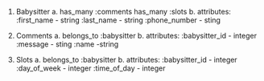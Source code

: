 1. Babysitter
    a. has_many :comments
        has_many :slots
    b. attributes: 
        :first_name - string
        :last_name - string
        :phone_number - sting


2. Comments
    a. belongs_to :babysitter
    b. attributes:
        :babysitter_id - integer
        :message - sting
        :name -string

3. Slots
    a. belongs_to :babysitter
    b. attributes: 
        :babysitter_id - integer
        :day_of_week - integer
        :time_of_day - integer


